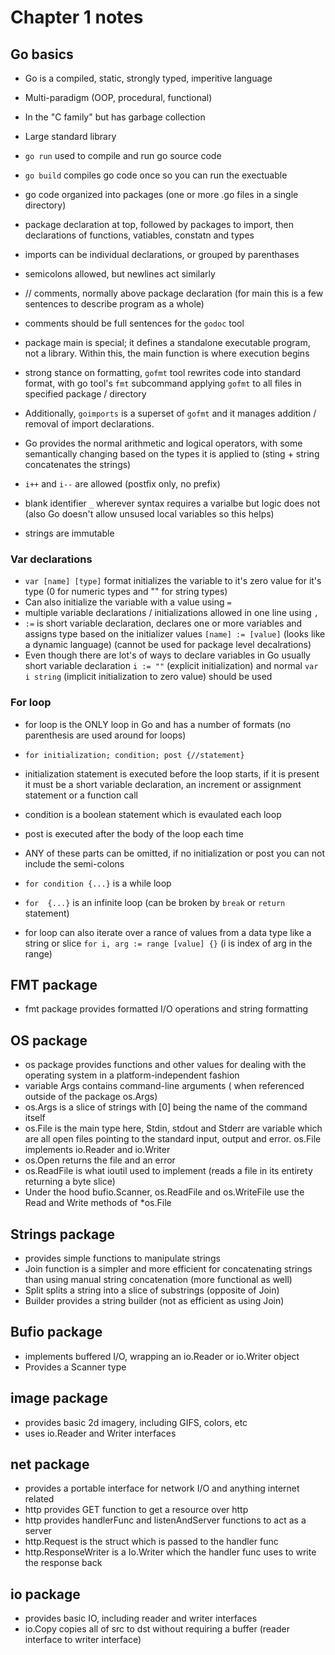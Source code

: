 # Chapter 1 notes

## Go basics

- Go is a compiled, static, strongly typed, imperitive language
- Multi-paradigm (OOP, procedural, functional)
- In the "C family" but has garbage collection
- Large standard library

- `go run` used to compile and run go source code 
- `go build` compiles go code once so you can run the exectuable

- go code organized into packages (one or more .go files in a single directory)
- package declaration at top, followed by packages to import, then declarations of functions, vatiables, constatn and types
- imports can be individual declarations, or grouped by parenthases
- semicolons allowed, but newlines act similarly
- // comments, normally above package declaration (for main this is a few sentences to describe program as a whole)
- comments should be full sentences for the `godoc` tool

- package main is special; it defines a standalone executable program, not a library. Within this, the main function is where execution begins

- strong stance on formatting, `gofmt` tool rewrites code into standard format, with go tool's `fmt` subcommand applying `gofmt` to all files in specified package / directory
- Additionally, `goimports` is a superset of `gofmt` and it manages addition / removal of import declarations.

- Go provides the normal arithmetic and logical operators, with some semantically changing based on the types it is applied to (sting + string concatenates the strings)
- `i++` and `i--` are allowed (postfix only, no prefix)

- blank identifier `_` wherever syntax requires a varialbe but logic does not (also Go doesn't allow unsused local variables so this helps)

- strings are immutable

### Var declarations

- `var [name] [type]` format initializes the variable to it's zero value for it's type (0 for numeric types and "" for string types)
- Can also initialize the variable with a value using `=`
- multiple variable declarations / initializations allowed in one line using `,`
- `:=` is short variable declaration, declares one or more variables and assigns type based on the initializer values `[name] := [value]` (looks like a dynamic language) (cannot be used for package level decalrations)
- Even though there are lot's of ways to declare variables in Go usually short variable declaration  `i := ""` (explicit initialization) and normal `var i string` (implicit initialization to zero value) should be used

### For loop

- for loop is the ONLY loop in Go and has a number of formats (no parenthesis are used around for loops)
- `for initialization; condition; post {//statement}`
- initialization statement is executed before the loop starts, if it is present it must be a short variable declaration, an increment or assignment statement or a function call
- condition is a boolean statement which is evaulated each loop
- post is executed after the body of the loop each time
- ANY of these parts can be omitted, if no initialization or post you can not include the semi-colons

- `for condition {...}` is a while loop

- `for  {...}` is an infinite loop (can be broken by `break` or `return` statement)

- for loop can also iterate over a rance of values from a data type like a string or slice `for i, arg := range [value] {}` (i is index of arg in the range)

## FMT package

- fmt package provides formatted I/O operations and string formatting

## OS package

- os package provides functions and other values for dealing with the operating system in a platform-independent fashion
- variable Args contains command-line arguments ( when referenced outside of the package os.Args)
- os.Args is a slice of strings with [0] being the name of the command itself
- os.File is the main type here, Stdin, stdout and Stderr are variable which are all open files pointing to the standard input, output and error. os.File implements io.Reader and io.Writer
- os.Open returns the file and an error
- os.ReadFile is what ioutil used to implement (reads a file in its entirety returning a byte slice)
- Under the hood bufio.Scanner, os.ReadFile and os.WriteFile use the Read and Write methods of *os.File

## Strings package

- provides simple functions to manipulate strings
- Join function is a simpler and more efficient for concatenating strings than using manual string concatenation (more functional as well)
- Split splits a string into a slice of substrings (opposite of Join)
- Builder provides a string builder (not as efficient as using Join)

## Bufio package

- implements buffered I/O, wrapping an io.Reader or io.Writer object
- Provides a Scanner type

## image package

- provides basic 2d imagery, including GIFS, colors, etc
- uses io.Reader and Writer interfaces

## net package

- provides a portable interface for network I/O and anything internet related
- http provides GET function to get a resource over http
- http provides handlerFunc and listenAndServer functions to act as a server
- http.Request is the struct which is passed to the handler func
- http.ResponseWriter is a Io.Writer which the handler func uses to write the response back

## io package

- provides basic IO, including reader and writer interfaces
- io.Copy copies all of src to dst without requiring a buffer (reader interface to writer interface)
